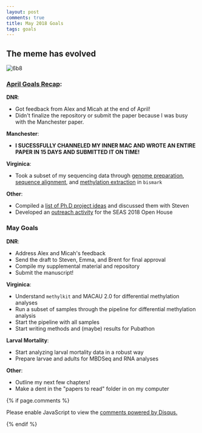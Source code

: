 ```yaml
---
layout: post
comments: true
title: May 2018 Goals
tags: goals
---
```


## The meme has evolved

![6b8](https://user-images.githubusercontent.com/22335838/39536196-c1e545f0-4dea-11e8-9576-2ae91c705d0d.png)

### [April Goals Recap](https://yaaminiv.github.io/April-2018-Goals/):

**DNR**:

- Got feedback from Alex and Micah at the end of April!
- Didn't finalize the repository or submit the paper because I was busy with the Manchester paper.

**Manchester**:

- **I SUCESSFULLY CHANNELED MY INNER MAC AND WROTE AN ENTIRE PAPER IN 15 DAYS AND SUBMITTED IT ON TIME!**

**Virginica**:

- Took a subset of my sequencing data through [genome preparation](), [sequence alignment](), and [methylation extraction]() in `bismark`

**Other**: 

- Compiled a [list of Ph.D project ideas]() and discussed them with Steven
- Developed an [outreach activity]() for the SEAS 2018 Open House

### May Goals

**DNR**:

- Address Alex and Micah's feedback
- Send the draft to Steven, Emma, and Brent for final approval
- Compile my supplemental material and repository
- Submit the manuscript!

**Virginica**:

- Understand `methylkit` and MACAU 2.0 for differential methylation analyses
- Run a subset of samples through the pipeline for differential methylation analysis
- Start the pipeline with all samples
- Start writing methods and (maybe) results for Pubathon

**Larval Mortality**:

- Start analyzing larval mortality data in a robust way
- Prepare larvae and adults for MBDSeq and RNA analyses

**Other**:

- Outline my next few chapters!
- Make a dent in the "papers to read" folder in on my computer

{% if page.comments %}

<div id="disqus_thread"></div>
<script>

/**
*  RECOMMENDED CONFIGURATION VARIABLES: EDIT AND UNCOMMENT THE SECTION BELOW TO INSERT DYNAMIC VALUES FROM YOUR PLATFORM OR CMS.
*  LEARN WHY DEFINING THESE VARIABLES IS IMPORTANT: https://disqus.com/admin/universalcode/#configuration-variables*/
/*
var disqus_config = function () {
this.page.url = PAGE_URL;  // Replace PAGE_URL with your page's canonical URL variable
this.page.identifier = PAGE_IDENTIFIER; // Replace PAGE_IDENTIFIER with your page's unique identifier variable
};
*/
(function() { // DON'T EDIT BELOW THIS LINE
var d = document, s = d.createElement('script');
s.src = 'https://the-responsible-grad-student.disqus.com/embed.js';
s.setAttribute('data-timestamp', +new Date());
(d.head || d.body).appendChild(s);
})();
</script>
<noscript>Please enable JavaScript to view the <a href="https://disqus.com/?ref_noscript">comments powered by Disqus.</a></noscript>

{% endif %}

<script id="dsq-count-scr" src="//the-responsible-grad-student.disqus.com/count.js" async></script>
